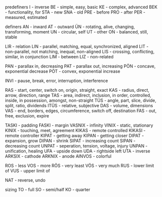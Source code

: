 predefiners 
I - inverse
BE - simple, easy, basic
KE - complex, advanced
BEK - functionality, for
STA - new
SNA - old
PRE - before
PRO - after 
PER - measured, estimated

definers
AN - inward
AT - outward
ÜN - rotating, alive, changing, transforming, moment
UN - circular, self
UT - other
ON - balanced, still, stable


LIR - relation
LIN - parallel, matching, equal, synchronized, aligned
LIT - non-parallel, not matching, inequal, non-aligned
LIS - crossing, conflicting, similar, in conjunction
LIM - between
LIZ - non-related

PAN - parallax in, decreasing 
PAT - parallax out, increasing
PÖN - concave, exponential decrease
PÖT - convex, exponential increase

INVI - pause, break, error, interruption, interference

RAS - start, center, switch on, origin, straight, exact
KAS - radius, direct, arrow, direction, range
TAS - area, indirect, inclusion, in order, controlled, inside, in possession, amongst,  non-straight
TÜS - angle, part, slice, divide, split, ratio, dividends
ITÜS - relative, subjective
DAS - volume, dimensions
VAS - end, borders, edges, circumference, switch off, destination
FAS - out, free, exclusion, expire


TASKI - padding
FASKI - margin 
VASNIX - infinity
VINIX - static, stationary
KINIX - touching, meet, agreement
KIKAS - remote controlled
KIKASI - remote controller
KIPAT - getting away
KIPAN - getting closer
DIPAT - expansion, grow
DIPAN - shrink
SIPAT - increasing count
SIPAN - decreasing count
UNPAT - seperation, tension, voltage, injury
UNPAN - unification, healing
UFA - upside down 
UDA - rightside left
UTA - inverse
ARKSIX - cathode 
ARKNIX - anode
AINVOS - colorful

ROS - less
VOS - more
RÖS - very least
VÖS - very much
RUS - lower limit of 
VUS - upper limit of

NAT - reverse, undo
 
sizing
TO - full
SO - semi/half
KO - quarter
